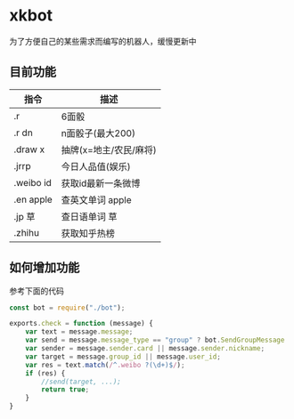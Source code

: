 # xkbot

为了方便自己的某些需求而编写的机器人，缓慢更新中

## 目前功能

| 指令      | 描述                   |
| --------- | ---------------------- |
| .r        | 6面骰                  |
| .r dn     | n面骰子(最大200)       |
| .draw x   | 抽牌(x=地主/农民/麻将) |
| .jrrp     | 今日人品值(娱乐)       |
| .weibo id | 获取id最新一条微博     |
| .en apple | 查英文单词 apple       |
| .jp 草    | 查日语单词 草          |
| .zhihu    | 获取知乎热榜           |

## 如何增加功能

参考下面的代码

```js
const bot = require("./bot");

exports.check = function (message) {
    var text = message.message;
    var send = message.message_type == "group" ? bot.SendGroupMessage : bot.SendPrivateMessage;
    var sender = message.sender.card || message.sender.nickname;
    var target = message.group_id || message.user_id;
    var res = text.match(/^.weibo ?(\d+)$/);
    if (res) {
        //send(target, ...);
        return true;
    }
}
```
